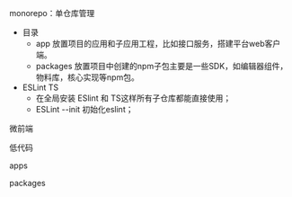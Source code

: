 

  
monorepo：单仓库管理
- 目录
  - app 放置项目的应用和子应用工程，比如接口服务，搭建平台web客户端。
  - packages 放置项目中创建的npm子包主要是一些SDK，如编辑器组件，物料库，核心实现等npm包。
- ESLint TS
  - 在全局安装 ESlint 和 TS这样所有子仓库都能直接使用；
  - ESLint --init 初始化eslint；


微前端


低代码


apps

packages